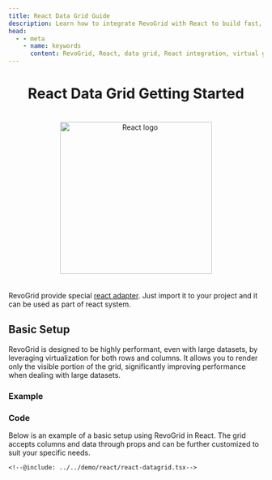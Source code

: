 ```yaml
---
title: React Data Grid Guide
description: Learn how to integrate RevoGrid with React to build fast, scalable data grids with support for virtual rows and columns.
head:
  - - meta
    - name: keywords
      content: RevoGrid, React, data grid, React integration, virtual grid, virtual rows, virtual columns, React grid example, grid performance, large data sets, customizable grid, RevoGrid React components, React Table
---
```



<div style="text-align: center">


# React Data Grid Getting Started

<img src="/react.svg" alt="React logo" width="300" height="300" style="margin: 20px auto;" />

</div>

RevoGrid provide special [react adapter](https://github.com/revolist/react-datagrid). Just import it to your project and it can be used as part of react system.

<!--@include: ./install.md-->

## Basic Setup

RevoGrid is designed to be highly performant, even with large datasets, by leveraging virtualization for both rows and columns. It allows you to render only the visible portion of the grid, significantly improving performance when dealing with large datasets.

### Example

<!--@include: ../../demo/react/react-datagrid.md-->

### Code

Below is an example of a basic setup using RevoGrid in React. The grid accepts columns and data through props and can be further customized to suit your specific needs.

```tsx
<!--@include: ../../demo/react/react-datagrid.tsx-->

```

<!--@include: ./examples.md-->
